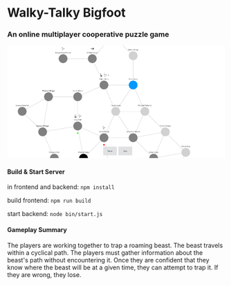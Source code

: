 # Walky-Talky Bigfoot
### An online multiplayer cooperative puzzle game

![image depicting the game during play](https://github.com/joshua-d/wtbf/blob/master/github_img/map_img_1.png?raw=true)

#### Build & Start Server

in frontend and backend:
`npm install`

build frontend:
`npm run build`

start backend:
`node bin/start.js`

#### Gameplay Summary

The players are working together to trap a roaming beast. The beast travels within a cyclical path. The players must gather information about the beast's path without encountering it. Once they are confident that they know where the beast will be at a given time, they can attempt to trap it. If they are wrong, they lose.